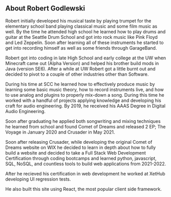 ## About Robert Godlewski
Robert initially developed his musical taste by playing trumpet for the elementary school band playing classical music and some film music as well.  By the time he attended high school he learned how to play drums and guitar at the Seattle Drum School and got into rock music like Pink Floyd and Led Zeppelin.  Soon after learning all of these instruments he started to get into recording himself as well as some friends through GarageBand.

Robert got into coding in late High School and early college at the UW when Minecraft came out (Alpha Version) and helped his brother build mods in Java (version SE6).  After a while at UW Robert got a little burnt out and decided to pivot to a couple of other industries other than Software.

During his time at SCC he learned how to effectively produce music by learning some basic music theory, how to record instruments live, and how to use analog and plugins to properly mix-down a song.  During this time he worked with a handful of projects applying knowledge and developing his craft for audio engineering.  By 2019, he received his AAAS Degree in Digital Audio Engineering.

​Soon after graduating he applied both songwriting and mixing techniques he learned from school and found Comet of Dreams and released 2 EP; The Voyage in January 2020 and Crusader in May 2021.

Soon after releasing Crusader, while developing the original Comet of Dreams website on WIX he decided to learn in depth about how to fully build a website and decided to take a Full Stack Web Development Certification through coding bootcamps and learned python, javascript, SQL, NoSQL, and countless tools to build web applications from 2021-2022.

After he recieved his certification in web development he worked at XetHub developing UI regression tests.

He also built this site using React, the most popular client side framework.
